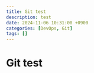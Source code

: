 ```yaml
---
title: Git test
description: test
date: 2024-11-06 10:31:00 +0900
categories: [DevOps, Git]
tags: []
---
```


# Git test
